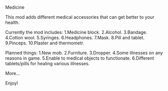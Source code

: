 Medicine

This mod adds different medical accessories that can get better to your health.

Currently the mod includes:
   1.Medicine block.
   2.Alcohol.
   3.Bandage.
   4.Cotton wool.
   5.Syringes.
   6.Headphones.
   7.Mask.
   8.Pill and tablet.
   9.Pinceps.
   10.Plaster and thermometr.
   
Planned things:
   1.New mob.
   2.Furniture.
   3.Dropper.
   4.Some illnesses on any reasons in game.
   5.Enable to medical objects to functionate.
   6.Different tablets/pills for healing various illnesses.
   
   More...


Enjoy!
